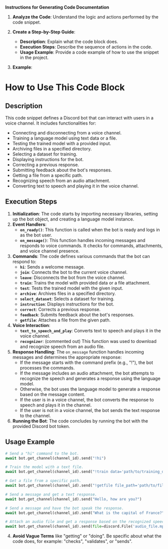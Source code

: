 **Instructions for Generating Code Documentation**

1. **Analyze the Code**: Understand the logic and actions performed by the code snippet.

2. **Create a Step-by-Step Guide**:
    - **Description**: Explain what the code block does.
    - **Execution Steps**: Describe the sequence of actions in the code.
    - **Usage Example**: Provide a code example of how to use the snippet in the project.

3. **Example**:

How to Use This Code Block
=========================================================================================

Description
-------------------------
This code snippet defines a Discord bot that can interact with users in a voice channel. It includes functionalities for:

- Connecting and disconnecting from a voice channel.
- Training a language model using text data or a file.
- Testing the trained model with a provided input.
- Archiving files in a specified directory.
- Selecting a dataset for training.
- Displaying instructions for the bot.
- Correcting a previous response.
- Submitting feedback about the bot's responses.
- Getting a file from a specific path.
- Recognizing speech from an audio attachment.
- Converting text to speech and playing it in the voice channel.

Execution Steps
-------------------------
1. **Initialization**: The code starts by importing necessary libraries, setting up the bot object, and creating a language model instance.
2. **Event Handlers**:
    - **`on_ready()`**: This function is called when the bot is ready and logs in as the bot user.
    - **`on_message()`**: This function handles incoming messages and responds to voice commands. It checks for commands, attachments, and voice channel presence.
3. **Commands**: The code defines various commands that the bot can respond to:
    - **`hi`**: Sends a welcome message.
    - **`join`**: Connects the bot to the current voice channel.
    - **`leave`**: Disconnects the bot from the voice channel.
    - **`train`**: Trains the model with provided data or a file attachment.
    - **`test`**: Tests the trained model with the given input.
    - **`archive`**: Archives files in a specified directory.
    - **`select_dataset`**: Selects a dataset for training.
    - **`instruction`**: Displays instructions for the bot.
    - **`correct`**: Corrects a previous response.
    - **`feedback`**: Submits feedback about the bot's responses.
    - **`getfile`**: Attaches a file from the given path.
4. **Voice Interaction**: 
    - **`text_to_speech_and_play`**: Converts text to speech and plays it in the voice channel.
    - **`recognizer`**: (commented out) This function was used to download and recognize speech from an audio file. 
5. **Response Handling**: The `on_message` function handles incoming messages and determines the appropriate response:
    - If the message starts with the command prefix (e.g., "!"), the bot processes the commands.
    - If the message includes an audio attachment, the bot attempts to recognize the speech and generates a response using the language model.
    - Otherwise, the bot uses the language model to generate a response based on the message content. 
    - If the user is in a voice channel, the bot converts the response to speech and plays it in the channel.
    - If the user is not in a voice channel, the bot sends the text response to the channel.
6. **Running the Bot**: The code concludes by running the bot with the provided Discord bot token.

Usage Example
-------------------------

```python
# Send a "hi" command to the bot.
await bot.get_channel(channel_id).send("!hi")

# Train the model with a text file.
await bot.get_channel(channel_id).send("!train data='path/to/training_data.txt'") 

# Get a file from a specific path.
await bot.get_channel(channel_id).send("!getfile file_path='path/to/file.txt'")

# Send a message and get a text response.
await bot.get_channel(channel_id).send("Hello, how are you?")

# Send a message and have the bot speak the response.
await bot.get_channel(channel_id).send("What is the capital of France?")

# Attach an audio file and get a response based on the recognized speech.
await bot.get_channel(channel_id).send(file=discord.File('audio_file.mp3'))
```

4. **Avoid Vague Terms** like "getting" or "doing". Be specific about what the code does, for example: "checks", "validates", or "sends".